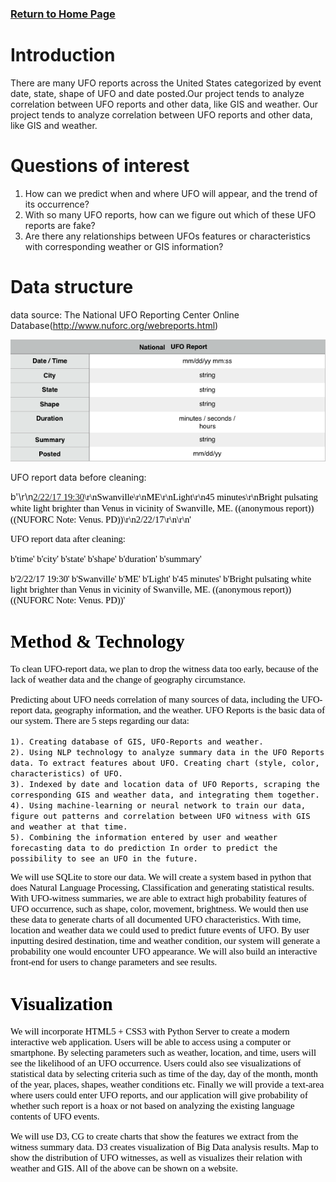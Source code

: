 ### [Return to Home Page](https://jyan16.github.io/UFO/)

# Introduction

  There are many UFO reports across the United States categorized by event date, state, shape of UFO and date posted.Our project tends to analyze correlation between UFO reports and other data, like GIS and weather. Our project tends to analyze correlation between UFO reports and other data, like GIS and weather.

# Questions of interest

  1. How can we predict when and where UFO will appear, and the trend of its occurrence? 
  2. With so many UFO reports, how can we figure out which of these UFO reports are fake? 
  3. Are there any relationships between UFOs features or characteristics with corresponding weather or GIS information?
  
# Data structure

  data source: The National UFO Reporting Center Online Database(http://www.nuforc.org/webreports.html)
  
  ![Data structure](https://raw.githubusercontent.com/jyan16/UFO/master/docs/img/data%20structure.png)
  
  UFO report data before cleaning:
  
  b'<TR VALIGN=TOP>\\r\\n<TD><FONT style=FONT-SIZE:11pt FACE="Calibri" COLOR=#000000><A HREF=132/S132754.html>2/22/17 19:30</A></TD>\\r\\n<TD><FONT style=FONT-SIZE:11pt FACE="Calibri" COLOR=#000000>Swanville</TD>\\r\\n<TD><FONT style=FONT-SIZE:11pt FACE="Calibri" COLOR=#000000>ME</TD>\\r\\n<TD><FONT style=FONT-SIZE:11pt FACE="Calibri" COLOR=#000000>Light</TD>\\r\\n<TD><FONT style=FONT-SIZE:11pt FACE="Calibri" COLOR=#000000>45 minutes</TD>\\r\\n<TD><FONT style=FONT-SIZE:11pt FACE="Calibri" COLOR=#000000>Bright pulsating white light brighter than Venus in vicinity of Swanville, ME.  ((anonymous report)) ((NUFORC Note:  Venus.  PD))</TD>\\r\\n<TD><FONT style=FONT-SIZE:11pt FACE="Calibri" COLOR=#000000>2/22/17</TD>\\r\\n\\r\\n</TR>'
  
  UFO report data after cleaning:
  
  b'time'		b'city'		b'state'	b'shape'	b'duration'	b'summary'
  
  b'2/22/17 19:30'	b'Swanville'	b'ME'		b'Light'	b'45 minutes'	b'Bright pulsating white light brighter than Venus in vicinity of Swanville, ME.  ((anonymous report)) ((NUFORC Note:  Venus.  PD))' 
  
# Method & Technology

  To clean UFO-report data, we plan to drop the witness data too early, because of the lack of weather data and the change of geography circumstance. 

  Predicting about UFO needs correlation of many sources of data, including the UFO-report data, geography information, and the weather. UFO Reports is the basic data of our system. There are 5 steps regarding our data: 
  
	1). Creating database of GIS, UFO-Reports and weather.	
	2). Using NLP technology to analyze summary data in the UFO Reports data. To extract features about UFO. Creating chart (style, color, characteristics) of UFO. 
	3). Indexed by date and location data of UFO Reports, scraping the corresponding GIS and weather data, and integrating them together. 
	4). Using machine-learning or neural network to train our data, figure out patterns and correlation between UFO witness with GIS and weather at that time. 
	5). Combining the information entered by user and weather forecasting data to do prediction In order to predict the possibility to see an UFO in the future. 
  
  We will use SQLite to store our data. We will create a system based in python that does Natural Language Processing, Classification and generating statistical results. With UFO-witness summaries, we are able to extract high probability features of UFO occurrence, such as shape, color, movement, brightness. We would then use these data to generate charts of all documented UFO characteristics. With time, location and weather data we could used to predict future events of UFO. By user inputting desired destination, time and weather condition, our system will generate a probability one would encounter UFO appearance. We will also build an interactive front-end for users to change parameters and see results.
  
# Visualization

  We will incorporate HTML5 + CSS3 with Python Server to create a modern interactive web application. Users will be able to access using a computer or smartphone. By selecting parameters such as weather, location, and time, users will see the likelihood of an UFO occurrence. Users could also see visualizations of statistical data by selecting criteria such as time of the day, day of the month, month of the year, places, shapes, weather conditions etc. Finally we will provide a text-area where users could enter UFO reports, and our application will give probability of whether such report is a hoax or not based on analyzing the existing language contents of UFO events.
	
  We will use D3, CG to create charts that show the features we extract from the witness summary data. D3 creates visualization of Big Data analysis results. Map to show the distribution of UFO witnesses, as well as visualizes their relation with weather and GIS. All of the above can be shown on a website. 
